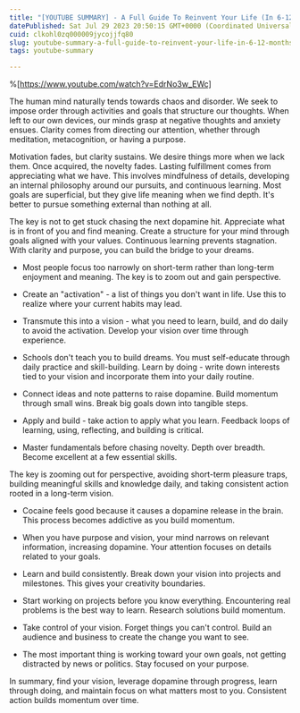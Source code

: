 ```yaml
---
title: "[YOUTUBE SUMMARY] - A Full Guide To Reinvent Your Life (In 6-12 Months)"
datePublished: Sat Jul 29 2023 20:50:15 GMT+0000 (Coordinated Universal Time)
cuid: clkohl0zq000009jycojjfq80
slug: youtube-summary-a-full-guide-to-reinvent-your-life-in-6-12-months
tags: youtube-summary

---
```


%[https://www.youtube.com/watch?v=EdrNo3w_EWc] 

The human mind naturally tends towards chaos and disorder. We seek to impose order through activities and goals that structure our thoughts. When left to our own devices, our minds grasp at negative thoughts and anxiety ensues. Clarity comes from directing our attention, whether through meditation, metacognition, or having a purpose.

Motivation fades, but clarity sustains. We desire things more when we lack them. Once acquired, the novelty fades. Lasting fulfillment comes from appreciating what we have. This involves mindfulness of details, developing an internal philosophy around our pursuits, and continuous learning. Most goals are superficial, but they give life meaning when we find depth. It's better to pursue something external than nothing at all.

The key is not to get stuck chasing the next dopamine hit. Appreciate what is in front of you and find meaning. Create a structure for your mind through goals aligned with your values. Continuous learning prevents stagnation. With clarity and purpose, you can build the bridge to your dreams.

* Most people focus too narrowly on short-term rather than long-term enjoyment and meaning. The key is to zoom out and gain perspective.
    
* Create an "activation" - a list of things you don't want in life. Use this to realize where your current habits may lead.
    
* Transmute this into a vision - what you need to learn, build, and do daily to avoid the activation. Develop your vision over time through experience.
    
* Schools don't teach you to build dreams. You must self-educate through daily practice and skill-building. Learn by doing - write down interests tied to your vision and incorporate them into your daily routine.
    
* Connect ideas and note patterns to raise dopamine. Build momentum through small wins. Break big goals down into tangible steps.
    
* Apply and build - take action to apply what you learn. Feedback loops of learning, using, reflecting, and building is critical.
    
* Master fundamentals before chasing novelty. Depth over breadth. Become excellent at a few essential skills.
    

The key is zooming out for perspective, avoiding short-term pleasure traps, building meaningful skills and knowledge daily, and taking consistent action rooted in a long-term vision.

* Cocaine feels good because it causes a dopamine release in the brain. This process becomes addictive as you build momentum.
    
* When you have purpose and vision, your mind narrows on relevant information, increasing dopamine. Your attention focuses on details related to your goals.
    
* Learn and build consistently. Break down your vision into projects and milestones. This gives your creativity boundaries.
    
* Start working on projects before you know everything. Encountering real problems is the best way to learn. Research solutions build momentum.
    
* Take control of your vision. Forget things you can't control. Build an audience and business to create the change you want to see.
    
* The most important thing is working toward your own goals, not getting distracted by news or politics. Stay focused on your purpose.
    

In summary, find your vision, leverage dopamine through progress, learn through doing, and maintain focus on what matters most to you. Consistent action builds momentum over time.